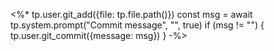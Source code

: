 <%* 
tp.user.git_add({file: tp.file.path()}) 
const msg = await tp.system.prompt("Commit message", "", true)
if (msg != "") {
  tp.user.git_commit({message: msg})
}
-%>